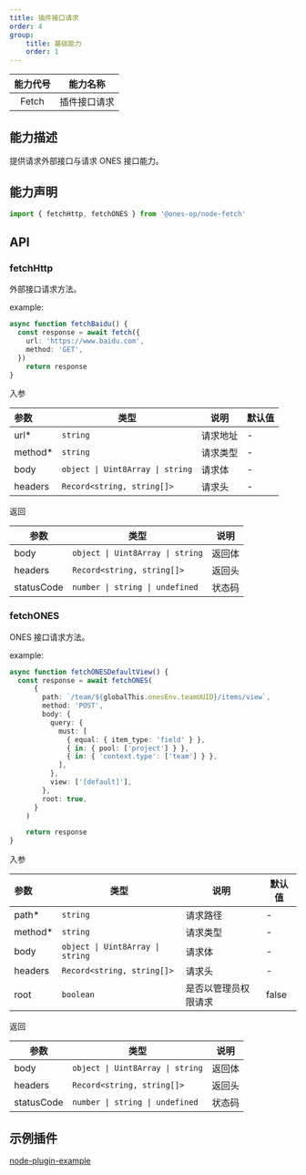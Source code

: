 ```yaml
---
title: 插件接口请求
order: 4
group:
    title: 基础能力
    order: 1
---
```


| 能力代号 |   能力名称   |
| :------: | :----------: |
|  Fetch   | 插件接口请求 |

## 能力描述

提供请求外部接口与请求 ONES 接口能力。

## 能力声明

```ts
import { fetchHttp, fetchONES } from '@ones-op/node-fetch'
```

## API

### fetchHttp

外部接口请求方法。

example: 

```ts
async function fetchBaidu() {
  const response = await fetch({
    url: 'https://www.baidu.com',
    method: 'GET',
  })
	return response
}
```

入参

| 参数    | 类型                             | 说明     | 默认值 |
| :------ | -------------------------------- | -------- | ------ |
| url*    | `string`                         | 请求地址 | -      |
| method* | `string`                         | 请求类型 | -      |
| body    | `object \| Uint8Array \| string` | 请求体   | -      |
| headers | `Record<string, string[]>`       | 请求头   | -      |

返回

| 参数       | 类型                             | 说明   |
| ---------- | -------------------------------- | ------ |
| body       | `object \| Uint8Array \| string` | 返回体 |
| headers    | `Record<string, string[]>`       | 返回头 |
| statusCode | `number \| string \| undefined`  | 状态码 |

### fetchONES

ONES 接口请求方法。

example: 

```ts
async function fetchONESDefaultView() {
  const response = await fetchONES(
      {
        path: `/team/${globalThis.onesEnv.teamUUID}/items/view`,
        method: 'POST',
        body: {
          query: {
            must: [
              { equal: { item_type: 'field' } },
              { in: { pool: ['project'] } },
              { in: { 'context.type': ['team'] } },
            ],
          },
          view: ['[default]'],
        },
        root: true,
      }
    )

	return response
}
```

入参

| 参数    | 类型                             | 说明                 | 默认值 |
| :------ | -------------------------------- | -------------------- | ------ |
| path*   | `string`                         | 请求路径             | -      |
| method* | `string`                         | 请求类型             | -      |
| body    | `object \| Uint8Array \| string` | 请求体               | -      |
| headers | `Record<string, string[]>`       | 请求头               | -      |
| root    | `boolean`                        | 是否以管理员权限请求 | false  |

返回

| 参数       | 类型                             | 说明   |
| ---------- | -------------------------------- | ------ |
| body       | `object \| Uint8Array \| string` | 返回体 |
| headers    | `Record<string, string[]>`       | 返回头 |
| statusCode | `number \| string \| undefined`  | 状态码 |

## 示例插件

[node-plugin-example](https://gitlab.plugins.myones.net/example/node-plugin-demo/)